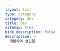 ```yaml
---
layout: list
type: category
category: dev
title: Dev
sitemap: true
hide_description: false
description: >
  개발하며 생긴일
---
```


